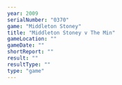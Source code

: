 ```yaml
---
year: 2009
serialNumber: "0370" 
game: "Middleton Stoney"
title: "Middleton Stoney v The Min"
gameLocation: ""
gameDate: ""
shortReport: ""
result: ""
resultType: ""
type: "game"
---
```

